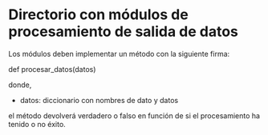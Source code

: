 # Directorio con módulos de procesamiento de salida de datos

Los módulos deben implementar un método con la siguiente firma:

def procesar_datos(datos)

donde,

- datos: diccionario con nombres de dato y datos

el método devolverá verdadero o falso en función de si el procesamiento ha tenido o no éxito.

